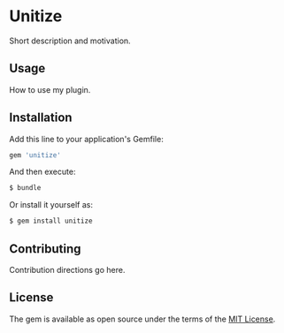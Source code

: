 # Unitize
Short description and motivation.

## Usage
How to use my plugin.

## Installation
Add this line to your application's Gemfile:

```ruby
gem 'unitize'
```

And then execute:
```bash
$ bundle
```

Or install it yourself as:
```bash
$ gem install unitize
```

## Contributing
Contribution directions go here.

## License
The gem is available as open source under the terms of the [MIT License](http://opensource.org/licenses/MIT).
